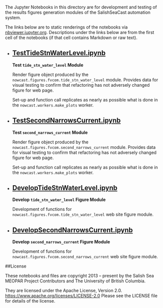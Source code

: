 The Jupyter Notebooks in this directory are for development and testing of
the results figures generation modules of the SalishSeaCast automation system.

The links below are to static renderings of the notebooks via
[nbviewer.jupyter.org](https://nbviewer.jupyter.org/).
Descriptions under the links below are from the first cell of the notebooks
(if that cell contains Markdown or raw text).

* ## [TestTideStnWaterLevel.ipynb](https://nbviewer.jupyter.org/github/SalishSeaCast/SalishSeaNowcast/blob/main/publish/TestTideStnWaterLevel.ipynb)

    **Test `tide_stn_water_level` Module**

    Render figure object produced by the `nowcast.figures.fvcom.tide_stn_water_level` module.
    Provides data for visual testing to confirm that refactoring has not adversely changed figure for web page.

    Set-up and function call replicates as nearly as possible what is done in the `nowcast.workers.make_plots` worker.

* ## [TestSecondNarrowsCurrent.ipynb](https://nbviewer.jupyter.org/github/SalishSeaCast/SalishSeaNowcast/blob/main/publish/TestSecondNarrowsCurrent.ipynb)

    **Test `second_narrows_current` Module**

    Render figure object produced by the `nowcast.figures.fvcom.second_narrows_current` module.
    Provides data for visual testing to confirm that refactoring has not adversely changed figure for web page.

    Set-up and function call replicates as nearly as possible what is done in the `nowcast.workers.make_plots` worker.

* ## [DevelopTideStnWaterLevel.ipynb](https://nbviewer.jupyter.org/github/SalishSeaCast/SalishSeaNowcast/blob/main/publish/DevelopTideStnWaterLevel.ipynb)

    **Develop `tide_stn_water_level` Figure Module**

    Development of functions for `nowcast.figures.fvcom.tide_stn_water_level` web site figure module.

* ## [DevelopSecondNarrowsCurrent.ipynb](https://nbviewer.jupyter.org/github/SalishSeaCast/SalishSeaNowcast/blob/main/publish/DevelopSecondNarrowsCurrent.ipynb)

    **Develop `second_narrows_current` Figure Module**

    Development of functions for `nowcast.figures.fvcom.second_narrows_current` web site figure module.


##License

These notebooks and files are copyright 2013 – present
by the Salish Sea MEOPAR Project Contributors
and The University of British Columbia.

They are licensed under the Apache License, Version 2.0.
https://www.apache.org/licenses/LICENSE-2.0
Please see the LICENSE file for details of the license.
